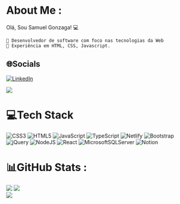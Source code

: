 # About Me :
Olá, Sou Samuel Gonzaga! 💻

    🔭 Desenvolvedor de software com foco nas tecnologias da Web
    🌱 Experiência em HTML, CSS, Javascript.


## 🌐Socials
<span>[![LinkedIn](https://img.shields.io/badge/LinkedIn-%230077B5.svg?logo=linkedin&logoColor=white)](https://linkedin.com/in/samuel-gonzaga)</span>

<span><a href = "mailto:samuelgonzagasg1@gmail.com"><img src="https://img.shields.io/badge/-Gmail-%23333?style=for-the-badge&logo=gmail&logoColor=white" target="_blank"></a> </span>
  

# 💻Tech Stack
![CSS3](https://img.shields.io/badge/css3-%231572B6.svg?style=for-the-badge&logo=css3&logoColor=white) ![HTML5](https://img.shields.io/badge/html5-%23E34F26.svg?style=for-the-badge&logo=html5&logoColor=white) ![JavaScript](https://img.shields.io/badge/javascript-%23323330.svg?style=for-the-badge&logo=javascript&logoColor=%23F7DF1E) ![TypeScript](https://img.shields.io/badge/typescript-%23007ACC.svg?style=for-the-badge&logo=typescript&logoColor=white) ![Netlify](https://img.shields.io/badge/netlify-%23000000.svg?style=for-the-badge&logo=netlify&logoColor=#00C7B7) ![Bootstrap](https://img.shields.io/badge/bootstrap-%23563D7C.svg?style=for-the-badge&logo=bootstrap&logoColor=white) ![jQuery](https://img.shields.io/badge/jquery-%230769AD.svg?style=for-the-badge&logo=jquery&logoColor=white) ![NodeJS](https://img.shields.io/badge/node.js-6DA55F?style=for-the-badge&logo=node.js&logoColor=white) ![React](https://img.shields.io/badge/react-%2320232a.svg?style=for-the-badge&logo=react&logoColor=%2361DAFB) ![MicrosoftSQLServer](https://img.shields.io/badge/Microsoft%20SQL%20Sever-CC2927?style=for-the-badge&logo=microsoft%20sql%20server&logoColor=white) ![Notion](https://img.shields.io/badge/Notion-%23000000.svg?style=for-the-badge&logo=notion&logoColor=white)
# 📊GitHub Stats :
![](https://github-readme-stats.vercel.app/api?username=SamuelGDN&theme=tokyonight&hide_border=false&include_all_commits=false&count_private=true)
![](https://github-readme-streak-stats.herokuapp.com/?user=SamuelGDN&theme=tokyonight&hide_border=false)<br/>
![](https://github-readme-stats.vercel.app/api/top-langs/?username=SamuelGDN&theme=tokyonight&hide_border=false&include_all_commits=false&count_private=true&layout=compact)


